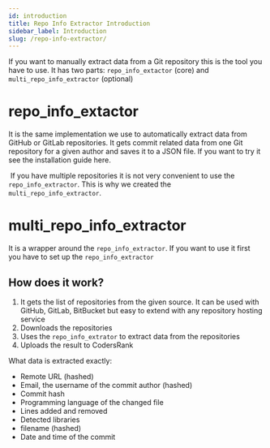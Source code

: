 ```yaml
---
id: introduction
title: Repo Info Extractor Introduction
sidebar_label: Introduction
slug: /repo-info-extractor/
---
```


If you want to manually extract data from a Git repository this is the tool you have to use.
It has two parts: `repo_info_extactor` (core) and `multi_repo_info_extractor` (optional)
# repo_info_extactor
It is the same implementation we use to automatically extract data from GitHub or GitLab repositories. It gets commit related data from one Git repository for a given author and saves it to a JSON file.
If you want to try it see the installation guide here.

 If you have multiple repositories it is not very convenient to use the `repo_info_extractor`. This is why we created the `multi_repo_info_extractor`.
# multi_repo_info_extractor
It is a wrapper around the `repo_info_extractor`. If you want to use it first you have to set up the `repo_info_extractor`
## How does it work?
1. It gets the list of repositories from the given source. It can be used with GitHub, GitLab, BitBucket but easy to extend with any repository hosting service
2. Downloads the repositories
3. Uses the `repo_info_extrator` to extract data from the repositories
3. Uploads the result to CodersRank


What data is extracted exactly: 
- Remote URL (hashed)
- Email, the username of the commit author (hashed)
- Commit hash
- Programming language of the changed file 
- Lines added and removed
- Detected libraries 
- filename (hashed)
- Date and time of the commit
